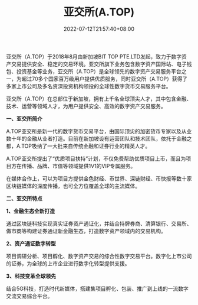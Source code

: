 ﻿---
weight: 
title: "亚交所(A.TOP)"
description: "亚交所（A.TOP）于2018年8月由新加坡BIT TOP PTE.LTD发起，致力于数字资产交易提供安全、稳定的交易环境。亚交所旗下业务包含数字资产国际站、电子钱包、投资基金等业务，亚交所（A.TOP）是全球领先的数字资产交易服务平台之一，为超过70多个国家百万级用户提供优质服务，同时亚交所（A.TOP）获得了多家上市公司及多名资深投资机构领投的全球性数字货币交易服务平台。"
date: 2022-07-12T21:57:40+08:00
lastmod: 2022-07-12T16:45:40+08:00
draft: false
authors: ["yangsi"]
featuredImage: "yajiaosuoa-top.webp"
link: "https://www.a.top    https://www.heqi.cn/ex/5004.html"
tags: ["交易所","亚交所(A.TOP)"]
categories: ["navigation"]
navigation: ["交易所"]
lightgallery: true
toc: true
pinned: false
recommend: false
recommend1: false
---
亚交所（A.TOP）于2018年8月由新加坡BIT TOP PTE.LTD发起，致力于数字资产交易提供安全、稳定的交易环境。亚交所旗下业务包含数字资产国际站、电子钱包、投资基金等业务，亚交所（A.TOP）是全球领先的数字资产交易服务平台之一，为超过70多个国家百万级用户提供优质服务，同时亚交所（A.TOP）获得了多家上市公司及多名资深投资机构领投的全球性数字货币交易服务平台。

亚交所（A.TOP）在总部位于新加坡，拥有上千名全球顶尖人才，其中包含金融、技术、运营等领域人才，为用户提供安全、高效的数字资产交易服务。

**一、亚交所简介**

A.TOP亚交所是新一代的数字货币交易平台，由国际顶尖的加密货币专家以及从业数十年的金融从业者打造。目前在新加坡设有运营团队和技术团队，依托于金融之都，A.TOP吸纳了一大批来自传统金融和证券行业的精英人才。

A.TOP亚交所提出了“优质项目扶持”计划，不仅免费帮助优质项目上币，而且为项目方在传播、品牌、市值等领域提供1V1的VIP专属服务。

在媒体合作上，可以为项目方提供金色财经、币世界、深链财经、币快报等数十家区块链媒体的深度传播，也可全方位覆盖全球的主流媒体。

**二、亚交所特点**

**1、金融生态全新打造**

通过区块链科技实现真实证券资产通证化，并结合持牌券商、清算银行、交易所、做市商等构建证券通证新金融生态，打造数字资产领域内的交易机构。

**2、资产通证数字转型**

项目调研分析、项目孵化、数字资产交易的综合性数字交易平台。数字化上市公司的证券，为全球的上市企业进行数字化转型提供支援。

**3、科技变革全球领先**

结合5G科技，打造时代新媒体，搭建集项目孵化、包装、推广到上线的一流数字交流交易综合平台。